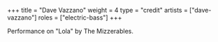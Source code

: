 +++
title = "Dave Vazzano"
weight = 4
type = "credit"
artists = ["dave-vazzano"]
roles = ["electric-bass"]
+++

Performance on "Lola" by The Mizzerables.
